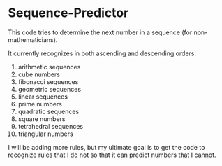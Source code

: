 # Sequence-Predictor
<p>This code tries to determine the next number in a sequence (for non-mathematicians).</p>
<p>It currently recognizes in both ascending and descending orders:</p>
<ol>
<li>arithmetic sequences</li>
<li>cube numbers</li>
<li>fibonacci sequences</li>
<li>geometric sequences</li>
<li>linear sequences</li>
<li>prime numbers</li>
<li>quadratic sequences</li>
<li>square numbers</li>
<li>tetrahedral sequences</li>
<li>triangular numbers</li>
</ol>
<p>I will be adding more rules, but my ultimate goal is to get the code to recognize rules that I do not so that it can predict numbers that I cannot.
